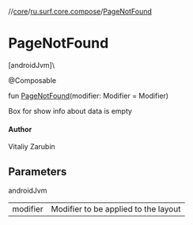 //[core](../../index.md)/[ru.surf.core.compose](index.md)/[PageNotFound](-page-not-found.md)

# PageNotFound

[androidJvm]\

@Composable

fun [PageNotFound](-page-not-found.md)(modifier: Modifier = Modifier)

Box for show info about data is empty

#### Author

Vitaliy Zarubin

## Parameters

androidJvm

| | |
|---|---|
| modifier | Modifier to be applied to the layout |
